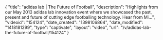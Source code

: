 {
    "title": "adidas lab | The Future of Football",
    "description": "Highlights from our May 2013 adidas lab innovation event where we showcased the past, present and future of cutting edge footballing technology. Hear from Mi...",
    "videoid": "154124",
    "date_created": "1398106864",
    "date_modified": "1418181299",
    "type": "captivate",
    "layout": "video",
    "url": "\/v\/adidas-lab-the-future-of-football\/154124"
}